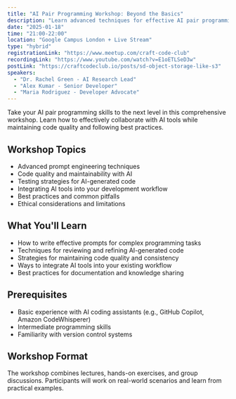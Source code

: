```yaml
---
title: "AI Pair Programming Workshop: Beyond the Basics"
description: "Learn advanced techniques for effective AI pair programming. Topics include prompt engineering, maintaining code quality, and integrating AI tools into your workflow."
date: "2025-01-18"
time: "21:00-22:00"
location: "Google Campus London + Live Stream"
type: "hybrid"
registrationLink: "https://www.meetup.com/craft-code-club"
recordingLink: "https://www.youtube.com/watch?v=E1oETLSeD3w"
postLink: "https://craftcodeclub.io/posts/sd-object-storage-like-s3"
speakers:
  - "Dr. Rachel Green - AI Research Lead"
  - "Alex Kumar - Senior Developer"
  - "Maria Rodriguez - Developer Advocate"
---
```


Take your AI pair programming skills to the next level in this comprehensive workshop. Learn how to effectively collaborate with AI tools while maintaining code quality and following best practices.

## Workshop Topics

- Advanced prompt engineering techniques
- Code quality and maintainability with AI
- Testing strategies for AI-generated code
- Integrating AI tools into your development workflow
- Best practices and common pitfalls
- Ethical considerations and limitations

## What You'll Learn

- How to write effective prompts for complex programming tasks
- Techniques for reviewing and refining AI-generated code
- Strategies for maintaining code quality and consistency
- Ways to integrate AI tools into your existing workflow
- Best practices for documentation and knowledge sharing

## Prerequisites

- Basic experience with AI coding assistants (e.g., GitHub Copilot, Amazon CodeWhisperer)
- Intermediate programming skills
- Familiarity with version control systems

## Workshop Format

The workshop combines lectures, hands-on exercises, and group discussions. Participants will work on real-world scenarios and learn from practical examples.
